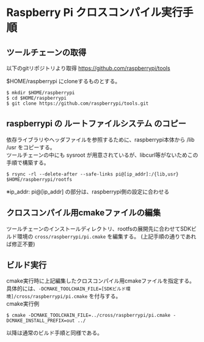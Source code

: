 Raspberry Pi クロスコンパイル実行手順
=====================================

ツールチェーンの取得
--------------------
以下のgitリポジトリより取得
https://github.com/raspberrypi/tools

$HOME/raspberrypi にcloneするものとする。

    $ mkdir $HOME/raspberrypi
    $ cd $HOME/raspberrypi
    $ git clone https://github.com/raspberrypi/tools.git

raspberrypi の ルートファイルシステム のコピー
----------------------------------------------
依存ライブラリやヘッダファイルを参照するために、raspberrypi本体から /lib /usr をコピーする。  
ツールチェーンの中にも sysroot が用意されているが、libcurl等がないためこの手順で構築する。  

    $ rsync -rl --delete-after --safe-links pi@[ip_addr]:/{lib,usr} $HOME/raspberrypi/rootfs

※ip_addr: pi@[ip_addr] の部分は、raspberrypi側の設定に合わせる

クロスコンパイル用cmakeファイルの編集
-------------------------------------
ツールチェーンのインストールディレクトリ、rootfsの展開先に合わせてSDKビルド環境の `cross/raspberrypi/pi.cmake` を編集する。
(上記手順の通りであれば修正不要)

ビルド実行
----------
cmake実行時に上記編集したクロスコンパイル用cmakeファイルを指定する。  
具体的には、`-DCMAKE_TOOLCHAIN_FILE=[SDKビルド環境]/cross/raspberrypi/pi.cmake` を付与する。  
cmake実行例

    $ cmake -DCMAKE_TOOLCHAIN_FILE=../cross/raspberrypi/pi.cmake -DCMAKE_INSTALL_PREFIX=out ../

以降は通常のビルド手順と同様である。
